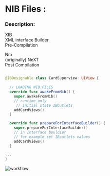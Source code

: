 # NIB Files : 

### Description:  
XIB  
XML interface Builder   
Pre-Compilation  

Nib   
(originally) NeXT  
Post Compilation  

```swift

@IBDesignable class CardSuperview: UIView {
  
  // LOADING NIB FILES
  override func awakeFromNib() {
    super.awakeFromNib()
    // runtime only
     // initial state IBOutlets
    addCardViews()
  }

  override func prepareForInterfaceBuilder() {
    super.prepareForInterfaceBuilder()
    // in Interface bouldier
    // for example set IBoutlets values
    addCardViews()
  }

...
}


```


![workflow](https://github.com/viktorHbenitez/RWNibFiles-Swift/blob/master/Sketch/NIbXib.pngg) 
